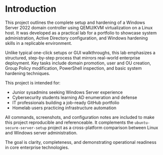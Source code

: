 # Introduction

This project outlines the complete setup and hardening of a Windows Server 2022 domain controller using QEMU/KVM virtualization on a Linux host. It was developed as a practical lab for a portfolio to showcase system administration, Active Directory configuration, and Windows hardening skills in a replicable environment.

Unlike typical one-click setups or GUI walkthroughs, this lab emphasizes a structured, step-by-step process that mirrors real-world enterprise deployment. Key tasks include domain promotion, user and OU creation, Group Policy modification, PowerShell inspection, and basic system hardening techniques.

This project is intended for:

- Junior sysadmins seeking Windows Server experience
- Cybersecurity students learning AD enumeration and defense
- IT professionals building a job-ready GitHub portfolio
- Homelab users practicing infrastructure automation

All commands, screenshots, and configuration notes are included to make this project reproducible and referenceable. It complements the `ubuntu-secure-server-setup` project as a cross-platform comparison between Linux and Windows server administration.

The goal is clarity, completeness, and demonstrating operational readiness in core enterprise technologies.

